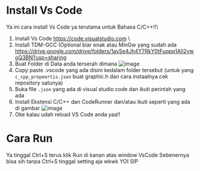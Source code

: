 # Install Vs Code
Ya ini cara install Vs Code ya terutama untuk Bahasa C/C++!!\

1. Install Vs Code https://code.visualstudio.com \
2. Install TDM-GCC (Optional biar enak atau MinGw yang sudah ada https://drive.google.com/drive/folders/1avSe4Jh4Y7RkY0tFuqpp1AlI2ywoQ3BN?usp=sharing
3. Buat Folder di Data anda terserah dimana 
    ![image](https://user-images.githubusercontent.com/69960366/113874170-b7146380-97df-11eb-8728-92d925ac33ee.png)
5. Copy paste .vscode yang ada disini kedalam folder tersebut (untuk yang `c_cpp_propeertis.json` buat graphic.h dan cara instaalnya cek repository satunya)
6. Buka file `.json` yang ada di visual studio code dan ikuti perintah yang ada
7. Install Ekstensi C/C++ dan CodeRunner dan/atau ikuti seperti yang ada di gambar 
    ![image](https://user-images.githubusercontent.com/69960366/113874621-3144e800-97e0-11eb-9cc8-914c0e47a663.png)
8. Oke kalau udah reload VS Code anda yaa!!

# Cara Run
Ya tinggal Ctrl+S terus klik Run di kanan atas window VsCode
Sebenernya bisa sih tanpa Ctrl+S tinggal setting aja wkwk
YOI SIP
   
